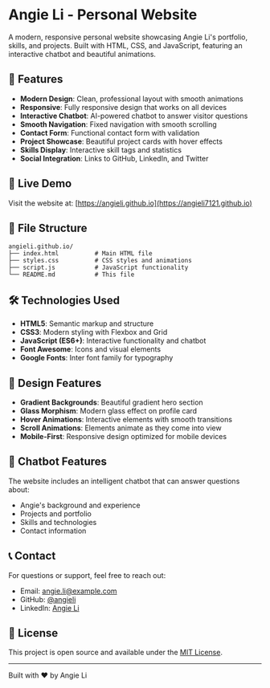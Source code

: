 # Angie Li - Personal Website

A modern, responsive personal website showcasing Angie Li's portfolio, skills, and projects. Built with HTML, CSS, and JavaScript, featuring an interactive chatbot and beautiful animations.

## 🌟 Features

- **Modern Design**: Clean, professional layout with smooth animations
- **Responsive**: Fully responsive design that works on all devices
- **Interactive Chatbot**: AI-powered chatbot to answer visitor questions
- **Smooth Navigation**: Fixed navigation with smooth scrolling
- **Contact Form**: Functional contact form with validation
- **Project Showcase**: Beautiful project cards with hover effects
- **Skills Display**: Interactive skill tags and statistics
- **Social Integration**: Links to GitHub, LinkedIn, and Twitter

## 🚀 Live Demo

Visit the website at: [https://angieli.github.io](https://angieli7121.github.io)

## 📁 File Structure

```
angieli.github.io/
├── index.html          # Main HTML file
├── styles.css          # CSS styles and animations
├── script.js           # JavaScript functionality
└── README.md           # This file
```

## 🛠️ Technologies Used

- **HTML5**: Semantic markup and structure
- **CSS3**: Modern styling with Flexbox and Grid
- **JavaScript (ES6+)**: Interactive functionality and chatbot
- **Font Awesome**: Icons and visual elements
- **Google Fonts**: Inter font family for typography

## 🎨 Design Features

- **Gradient Backgrounds**: Beautiful gradient hero section
- **Glass Morphism**: Modern glass effect on profile card
- **Hover Animations**: Interactive elements with smooth transitions
- **Scroll Animations**: Elements animate as they come into view
- **Mobile-First**: Responsive design optimized for mobile devices

## 🤖 Chatbot Features

The website includes an intelligent chatbot that can answer questions about:
- Angie's background and experience
- Projects and portfolio
- Skills and technologies
- Contact information


## 📞 Contact

For questions or support, feel free to reach out:
- Email: angie.li@example.com
- GitHub: [@angieli](https://github.com/angieli)
- LinkedIn: [Angie Li](https://linkedin.com/in/angieli)

## 📄 License

This project is open source and available under the [MIT License](LICENSE).

---

Built with ❤️ by Angie Li
